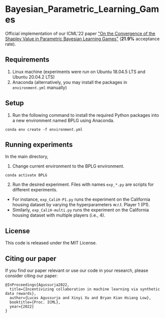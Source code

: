 # Bayesian_Parametric_Learning_Games
Official implementation of our ICML'22 paper ["On the Convergence of the Shapley Value in Parametric Bayesian Learning Games"](https://arxiv.org/abs/2205.07428) (__21.9%__ acceptance rate).

## Requirements
1. Linux machine (experiments were run on Ubuntu 18.04.5 LTS and Ubuntu 20.04.2 LTS)
2. Anaconda (alternatively, you may install the packages in `environment.yml` manually)

## Setup
1. Run the following command to install the required Python packages into a new environment named BPLG using Anaconda.
```shell
conda env create -f environment.yml
```

## Running experiments
In the main directory,
1. Change current environment to the BPLG environment.
```shell
conda activate BPLG
```
2. Run the desired experiment. Files with names `exp_*.py` are scripts for different experiments. 
- For instance, `exp_CaliH-P1.py` runs the experiment on the California housing dataset by varying the hyperparameters w.r.t. Player 1 (P1).
- Similarly, `exp_CaliH-multi.py` runs the experiment on the California housing dataset with multiple players (i.e., 4).

## License
This code is released under the MIT License.

## Citing our paper
If you find our paper relevant or use our code in your research, please consider citing our paper:
```
@InProceedings{Agussurja2022,
  title={Incentivizing collaboration in machine learning via synthetic data rewards},
  author={Lucas Agussurja and Xinyi Xu and Bryan Kian Hsiang Low},
  booktitle={Proc. ICML},
  year={2022}
}
```


